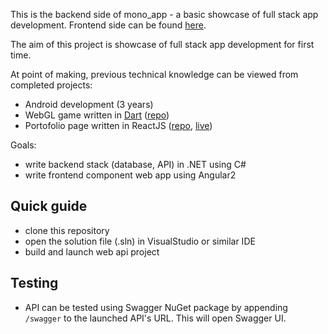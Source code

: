 This is the backend side of mono_app - a basic showcase of full stack app development.
Frontend side can be found [here](https://github.com/gnomearcy/mono_entry_front).

The aim of this project is showcase of full stack app development for first time.

At point of making, previous technical knowledge can be viewed from completed projects:
- Android development (3 years)
- WebGL game written in [Dart](https://www.dartlang.org/) ([repo](https://github.com/gnomearcy/masters_game))
- Portofolio page written in ReactJS ([repo](https://github.com/gnomearcy/gnomearcy.github.io), [live](https://gnomearcy.github.io))

Goals:
- write backend stack (database, API) in .NET using C#
- write frontend component web app using Angular2

## Quick guide
- clone this repository
- open the solution file (.sln) in VisualStudio or similar IDE
- build and launch web api project

## Testing
- API can be tested using Swagger NuGet package by appending `/swagger` to the launched API's URL. This will open Swagger UI.
